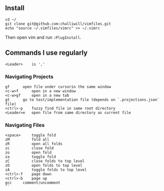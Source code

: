 ## Install
```
cd ~/
git clone git@github.com:challiwill/vimfiles.git
echo "source ~/.vimfiles/vimrc" >> ~/.vimrc
```
Then open vim and run `:PlugInstall`.


## Commands I use regularly

```
<Leader>	is ','
```

### Navigating Projects
```
gf 		open file under cursorin the same window
<c-w>f 		open in a new window
<c-w>gf		open in a new tab
gt		go to test/implementation file (depends on `.projections.json` file)
<ctrl>-p	fuzzy find file in same root directory
<Leader>e	open file from same directory as current file
```


###  Navigating Files
```
<space>		toggle fold
zM          fold all
zR          open all folds
zc          close fold
zo          open fold
za          toggle fold
zC          close folds to top level
zO          open folds to top level
zA          toggle folds to top level
<ctrl>-f	page down
<ctrl>-b	page up
gcc		comment/uncomment
``

